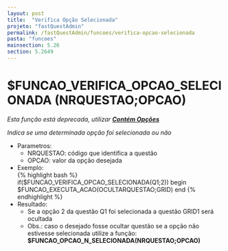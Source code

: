 ```yaml
---
layout: post
title:  "Verifica Opção Selecionada"
projeto: "fastQuestAdmin"
permalink: /fastQuestAdmin/funcoes/verifica-opcao-selecionada
pasta: "funcoes"
mainsection: 5.26
section: 5.2649
---	
```

# $FUNCAO_VERIFICA_OPCAO_SELECIONADA (NRQUESTAO;OPCAO)
*Esta função está deprecada, utilizar **<a href="/fastQuestAdmin/funcoesv2/contemOpcoes">Contém Opções</a>***

*Indica se uma determinada opção foi selecionada ou não*
- Parametros: 
    - NRQUESTAO: código que identifica a questão
    - OPCAO: valor da opção desejada
- Exemplo:    
{% highlight bash %}   
if($FUNCAO_VERIFICA_OPCAO_SELECIONADA(Q1;2))
begin
    $FUNCAO_EXECUTA_ACAO(OCULTARQUESTAO;GRID)
end
{% endhighlight %}
- Resultado:
    - Se a opção 2 da questão Q1 foi selecionada a questão GRID1 será ocultada
    - Obs.: caso o desejado fosse ocultar questão se a opção não estivesse selecionada utilize a função: **$FUNCAO_OPCAO_N_SELECIONADA(NRQUESTAO;OPCAO)**
